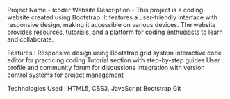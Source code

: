 Project Name - Icoder Website
Description -
This project is a coding website created using Bootstrap.
It features a user-friendly interface with responsive design, making it accessible on various devices.
The website provides resources, tutorials, and a platform for coding enthusiasts to learn and collaborate.

Features : 
Responsive design using Bootstrap grid system
Interactive code editor for practicing coding
Tutorial section with step-by-step guides
User profile and community forum for discussions
Integration with version control systems for project management

Technologies Used :
HTML5, CSS3, JavaScript
Bootstrap
Git

